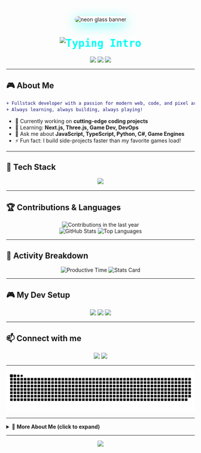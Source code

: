 <!-- NEON GLASS BANNER -->
<p align="center">
  <img src="https://raw.githubusercontent.com/darklint/darklint/main/assets/banner-neon-glass.gif" alt="neon glass banner" style="max-width: 100%; border-radius: 24px; box-shadow: 0 8px 32px #00fff799;">
</p>

<h1 align="center" style="font-family: 'Fira Code', monospace; color: #00FFF7;">
  <img src="https://readme-typing-svg.demolab.com?font=Fira+Code&size=32&pause=1000&color=00FFF7&center=true&vCenter=true&width=435&lines=Hi+%F0%9F%91%8B+I'm+darklint;Welcome+to+my+GitHub+Universe!" alt="Typing Intro" />
</h1>

<p align="center">
  <img src="https://img.shields.io/badge/Fullstack-Developer-%2300FFF7?style=for-the-badge&logo=visualstudiocode&logoColor=white"/>
  <img src="https://img.shields.io/badge/Gaming%20Enthusiast-%235cdbd3?style=for-the-badge&logo=steam&logoColor=white"/>
  <img src="https://img.shields.io/badge/Open%20Source-%237289da?style=for-the-badge&logo=github&logoColor=white"/>
</p>

---

## 🎮 About Me

```diff
+ Fullstack developer with a passion for modern web, code, and pixel art gaming!
+ Always learning, always building, always playing!
```

- 🔭 Currently working on **cutting-edge coding projects**
- 🌱 Learning: **Next.js, Three.js, Game Dev, DevOps**
- 💬 Ask me about **JavaScript, TypeScript, Python, C#, Game Engines**
- ⚡ Fun fact: I build side-projects faster than my favorite games load!

---

## 🚀 Tech Stack

<p align="center">
  <img src="https://skillicons.dev/icons?i=js,ts,react,nextjs,vue,py,cs,nodejs,express,prisma,git,linux,docker,unity,unreal" />
</p>

---

## 🏆 Contributions & Languages

<p align="center">
  <img src="./contrib.svg" alt="Contributions in the last year" width="480" />
  <br>
  <img src="https://github-readme-stats.vercel.app/api?username=darklint&show_icons=true&theme=tokyonight&hide_border=true" alt="GitHub Stats" height="152"/>
  <img src="https://github-readme-stats.vercel.app/api/top-langs/?username=darklint&layout=compact&theme=tokyonight&hide_border=true" alt="Top Languages" height="152"/>
</p>

---

## 💎 Activity Breakdown

<p align="center">
  <img src="https://github-profile-summary-cards.vercel.app/api/cards/productive-time?username=darklint&theme=tokyonight" alt="Productive Time" />
  <img src="https://github-profile-summary-cards.vercel.app/api/cards/stats?username=darklint&theme=tokyonight" alt="Stats Card" />
</p>

---

## 🎮 My Dev Setup

<p align="center">
  <img src="https://img.shields.io/badge/OS-Windows%20%7C%20Linux-%231e1e1e?style=for-the-badge&logo=windows&logoColor=00fff7">
  <img src="https://img.shields.io/badge/Editor-VS%20Code-%2300fff7?style=for-the-badge&logo=visualstudiocode&logoColor=1e1e1e">
  <img src="https://img.shields.io/badge/Terminal-zsh-%231e1e1e?style=for-the-badge&logo=gnubash&logoColor=00fff7">
</p>

---

## 📫 Connect with me

<p align="center">
  <a href="https://discord.gg/yourdiscord"><img src="https://img.shields.io/badge/Discord-darklint-%237289da?style=for-the-badge&logo=discord&logoColor=white"/></a>
  <a href="https://t.me/yourtelegram"><img src="https://img.shields.io/badge/Telegram-%2326A5E4?style=for-the-badge&logo=telegram&logoColor=white"/></a>
  <!-- Add more socials if you want -->
</p>

---

<p align="center">
  <img src="https://raw.githubusercontent.com/Platane/snk/output/github-contribution-grid-snake-dark.svg" alt="snake" />
</p>

---

<details>
  <summary>📝 <b> More About Me (click to expand)</b></summary>
  
  - 👾 Favorite language: **JavaScript/TypeScript**
  - 🎨 Love for: **Game Development, UI/UX, Animations**
  - 🧩 Always experimenting with **new frameworks, libraries, and APIs**
  - 🕹️ Pixel Art + Retro Games enthusiast!
  - ⚡ Always open for collaboration!
</details>

---

<p align="center">
  <img src="https://capsule-render.vercel.app/api?type=waving&color=00fff7&height=120&section=footer"/>
</p>
